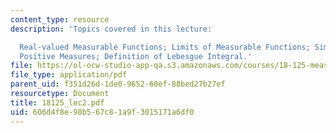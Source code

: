 ```yaml
---
content_type: resource
description: 'Topics covered in this lecture:

  Real-valued Measurable Functions; Limits of Measurable Functions; Simple Functions;
  Positive Measures; Definition of Lebesgue Integral.'
file: https://ol-ocw-studio-app-qa.s3.amazonaws.com/courses/18-125-measure-and-integration-fall-2003/606d4f8e98b567c81a9f3015171a6df0_18125_lec2.pdf
file_type: application/pdf
parent_uid: f351d26d-1de0-9652-60ef-88bed27b27ef
resourcetype: Document
title: 18125_lec2.pdf
uid: 606d4f8e-98b5-67c8-1a9f-3015171a6df0
---
```

